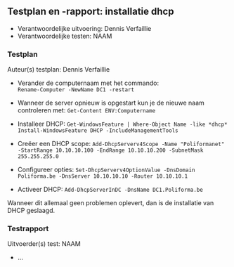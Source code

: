 ## Testplan en -rapport: installatie dhcp

* Verantwoordelijke uitvoering: Dennis Verfaillie
* Verantwoordelijke testen: NAAM

### Testplan

Auteur(s) testplan: Dennis Verfaillie

- Verander de computernaam met het commando:  
  `Rename-Computer -NewName DC1 -restart`
- Wanneer de server opnieuw is opgestart kun je de nieuwe naam controleren met:
  `Get-Content ENV:Computername`  

- Installeer DHCP:
  `Get-WindowsFeature | Where-Object Name -like *dhcp*`
  `Install-WindowsFeature DHCP -IncludeManagementTools`
- Creëer een DHCP scope:
  `Add-DhcpServerv4Scope -Name "Poliformanet" -StartRange 10.10.10.100 -EndRange 10.10.10.200 -SubnetMask 255.255.255.0` 
- Configureer opties:
  `Set-DhcpServerv4OptionValue -DnsDomain Poliforma.be -DnsServer 10.10.10.10 -Router 10.10.10.1`  
- Activeer DHCP:
  `Add-DhcpServerInDC -DnsName DC1.Poliforma.be`  

Wanneer dit allemaal geen problemen oplevert, dan is de installatie van DHCP geslaagd.



### Testrapport

Uitvoerder(s) test: NAAM

- ...


